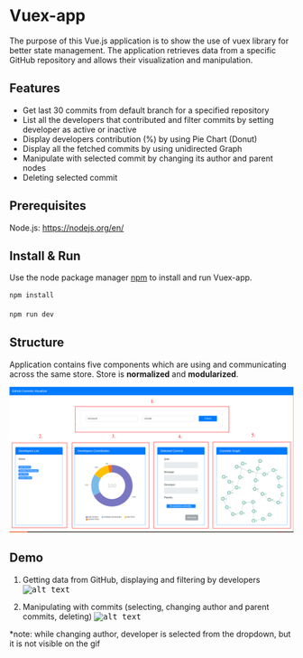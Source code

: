 # Vuex-app

  The purpose of this Vue.js application is to show the use of vuex library for better state management. 
  The application retrieves data from a specific GitHub repository and allows their visualization and manipulation.

## Features

* Get last 30 commits from default branch for a specified repository
* List all the developers that contributed and filter commits by setting developer as active or inactive
* Display developers contribution (%) by using Pie Chart (Donut)
* Display all the fetched commits by using unidirected Graph
* Manipulate with selected commit by changing its author and parent nodes
* Deleting selected commit

## Prerequisites

  Node.js: https://nodejs.org/en/
  
## Install & Run

  Use the node package manager [npm](https://www.npmjs.com/) to install and run Vuex-app.

  ```bash
  npm install

  npm run dev
  ```
  
## Structure
  
  Application contains five components which are using and communicating across the same store. 
  Store is <strong>normalized</strong> and <strong>modularized</strong>. 
  
  <kbd>![alt text](/src/assets/components.png)


## Demo
  
  1. Getting data from GitHub, displaying and filtering by developers
  <kbd>![alt text](/src/assets/ngrx-app_dev_filter.gif)
  
  
  2. Manipulating with commits (selecting, changing author and parent commits, deleting)
  <kbd>![alt text](/src/assets/ngrx-app_commits_man.gif)
  
  *note: while changing author, developer is selected from the dropdown, but it is not visible on the gif





